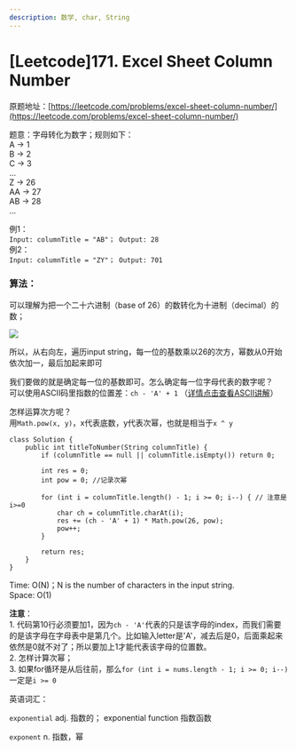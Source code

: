```yaml
---
description: 数学, char, String
---
```


# \[Leetcode]171. Excel Sheet Column Number

原题地址：[https://leetcode.com/problems/excel-sheet-column-number/](https://leetcode.com/problems/excel-sheet-column-number/) &#x20;

题意：字母转化为数字；规则如下：\
A -> 1 \
B -> 2 \
C -> 3 \
... \
Z -> 26 \
AA -> 27 \
AB -> 28 \
...

例1：\
`Input: columnTitle = "AB"； Output: 28`\
例2：\
`Input: columnTitle = "ZY"； Output: 701`



### 算法：

可以理解为把一个二十六进制（base of 26）的数转化为十进制（decimal）的数；

![](../../.gitbook/assets/IMG\_6411.jpg)

所以，从右向左，遍历input string，每一位的基数乘以26的次方，幂数从0开始依次加一，最后加起来即可

我们要做的就是确定每一位的基数即可。怎么确定每一位字母代表的数字呢？\
可以使用ASCII码里指数的位置差：`ch - 'A' + 1` （[详情点击查看ASCII讲解](https://bhnigw.gitbook.io/1/shu-ju-jie-gou-string/ascii-ma)）

怎样运算次方呢？\
用`Math.pow(x, y)`，x代表底数，y代表次幂，也就是相当于`x ^ y`

```
class Solution {
    public int titleToNumber(String columnTitle) {
        if (columnTitle == null || columnTitle.isEmpty()) return 0;
        
        int res = 0;
        int pow = 0; //记录次幂
        
        for (int i = columnTitle.length() - 1; i >= 0; i--) { // 注意是i>=0
            char ch = columnTitle.charAt(i);
            res += (ch - 'A' + 1) * Math.pow(26, pow);
            pow++;
        }        
        
        return res;
    }
}
```

Time: O(N)；N is the number of characters in the input string.\
Space: O(1)

**注意**：\
1\. 代码第10行必须要加1，因为`ch - 'A'`代表的只是该字母的index，而我们需要的是该字母在字母表中是第几个。比如输入letter是'A'，减去后是0，后面乘起来依然是0就不对了；所以要加上1才能代表该字母的位置数。\
2\. 怎样计算次幂；\
3\. 如果for循环是从后往前，那么`for (int i = nums.length - 1; i >= 0; i--)` 一定是`i >= 0`



英语词汇：

`exponential` adj. 指数的； exponential function 指数函数

`exponent` n. 指数，幂

